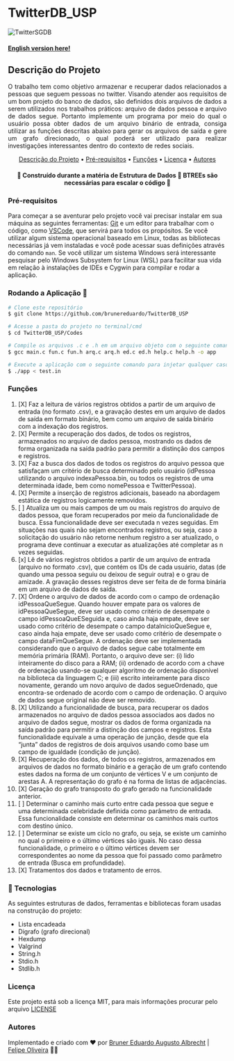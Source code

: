 # TwitterDB_USP

![TwitterSGDB](https://jornalggn.com.br/sites/default/files/2020/11/pesquisa-mostra-que-75-das-pessoas-acompanham-politica-pelo-twitter-twitterr.jpeg)

#### [English version here!](https://github.com/brunereduardo/TwitterDB_USP/blob/main/README_en.md)

## Descrição do Projeto
<p align="justify"> O trabalho tem como objetivo armazenar e recuperar dados relacionados a pessoas que seguem pessoas no twitter. Visando atender aos requisitos de um bom projeto do banco de dados, são definidos dois arquivos de dados a serem utilizados nos trabalhos práticos: arquivo de dados pessoa e arquivo de dados segue. Portanto implemente um programa por meio do qual o usuário possa obter dados de um arquivo binário de entrada, consiga utilizar as funções descritas abaixo para gerar os arquivos de saída e gere um grafo direcionado, o qual poderá ser utilizado para realizar investigações interessantes dentro do contexto de redes sociais.</p>


<p align="center">
<a href="#Descrição-do-Projeto">Descrição do Projeto</a> •  
<a href="#Pré-requisitos">Pré-requisitos</a> •	
<a href="#Funções">Funções</a> •
<a href="#Licença">Licença</a> • 
<a href="#Autores">Autores</a>
</p>

<h4 align="center"> 
	🚧  Construído durante a matéria de Estrutura de Dados 🚧 BTREEs são necessárias para escalar o código 🚧
</h4>

### Pré-requisitos

Para começar a se aventurar pelo projeto você vai precisar instalar em sua máquina as seguintes ferramentas:
[Git](https://git-scm.com) e um editor para trabalhar com o código, como [VSCode](https://code.visualstudio.com/), que servirá para todos os propósitos. Se você utilizar algum sistema operacional baseado em Linux, todas as bibliotecas necessárias já vem instaladas e você pode acessar suas definições através do comando ```man```. Se você utilizar um  sistema Windows será interessante pesquisar pelo Windows Subsystem for Linux (WSL) para facilitar sua vida em relação à  instalações de IDEs e Cygwin para compilar e rodar a aplicação.

### Rodando a Aplicação 🎲

```bash
# Clone este repositório
$ git clone https://github.com/brunereduardo/TwitterDB_USP

# Acesse a pasta do projeto no terminal/cmd
$ cd TwitterDB_USP/Codes

# Compile os arquivos .c e .h em um arquivo objeto com o seguinte comando
$ gcc main.c fun.c fun.h arq.c arq.h ed.c ed.h help.c help.h -o app

# Execute a aplicação com o seguinte comando para injetar qualquer caso de test e compare a saída com os arquivos .out
$ ./app < test.in
```

### Funções

1. [X]  Faz a leitura de vários registros obtidos a partir de um arquivo de entrada (no formato .csv), e a gravação destes em um arquivo de dados de saída em formato binário, bem como um arquivo de saída binário com a indexação dos registros.
2. [X] Permite a recuperação dos dados, de todos os registros, armazenados no arquivo de dados pessoa, mostrando os dados de forma organizada na saída padrão para permitir a distinção dos campos e registros.
3. [X]  Faz a busca dos dados de todos os registros do arquivo pessoa que satisfaçam um critério de busca determinado pelo usuário (idPessoa utilizando o arquivo indexaPessoa.bin, ou todos os registros de uma determinada idade, bem como nomePessoa e TwitterPessoa).
4. [X] Permite a inserção de registros adicionais, baseado na abordagem estática de registros logicamente removidos.
5. [ ] Atualiza um ou mais campos de um ou mais registros do arquivo de dados pessoa, que foram recuperados por meio da funcionalidade de busca. Essa funcionalidade deve ser executada n vezes seguidas. Em situações nas quais não sejam encontrados registros, ou seja, caso a solicitação do usuário não retorne nenhum registro a ser atualizado, o programa deve continuar a executar as atualizações até completar as n vezes seguidas.
6. [x] Lê de vários registros obtidos a partir de um arquivo de entrada (arquivo no formato .csv), que contém os IDs de cada usuário, datas (de quando uma pessoa seguiu ou deixou de seguir outra) e o grau de amizade. A gravação desses registros deve ser feita de de forma binária em um arquivo de dados de saída.
7. [X] Ordene o arquivo de dados de acordo com o campo de ordenação idPessoaQueSegue. Quando houver empate para os valores de idPessoaQueSegue, deve ser usado como critério de desempate o campo idPessoaQueESeguida e, caso ainda haja empate, deve ser usado como critério de desempate o campo dataInicioQueSegue e, caso ainda haja empate, deve ser usado como critério de desempate o campo dataFimQueSegue. A ordenação deve ser implementada considerando que o arquivo de dados segue cabe totalmente em memória primária (RAM). Portanto, o arquivo deve ser: (i) lido inteiramente do disco para a RAM; (ii) ordenado de acordo com a chave de ordenação usando-se qualquer algoritmo de ordenação disponível na biblioteca da linguagem C; e (iii) escrito inteiramente para disco novamente, gerando um novo arquivo de dados segueOrdenado, que encontra-se ordenado de acordo com o campo de ordenação. O arquivo de dados segue original não deve ser removido.
8. [X] Utilizando a funcionalidade de busca, para recuperar os dados armazenados no arquivo de dados pessoa associados aos dados no arquivo de dados segue, mostrar os dados de forma organizada na saída padrão para permitir a distinção dos campos e registros. Esta funcionalidade equivale a uma operação de junção, desde que ela “junta” dados de registros de dois arquivos usando como base um campo de igualdade (condição de junção).
9. [X] Recuperação dos dados, de todos os registros, armazenados em arquivos de dados no formato binário e a geração de um grafo contendo estes dados na forma de um conjunto de vértices V e um conjunto de arestas A. A representação do grafo é na forma de listas de adjacências.
10. [X] Geração do grafo transposto do grafo gerado na funcionalidade anterior. 
11. [ ] Determinar o caminho mais curto entre cada pessoa que segue e uma determinada celebridade definida como parâmetro de entrada. Essa funcionalidade consiste em determinar os caminhos mais curtos com destino único.
12. [ ] Determinar se existe um ciclo no grafo, ou seja, se existe um caminho no qual o primeiro e o último vértices são iguais. No caso dessa funcionalidade, o primeiro e o último vértices devem ser correspondentes ao nome da pessoa que foi passado como parâmetro de entrada (Busca em profundidade).
13. [X] Tratamentos dos dados e tratamento de erros.

### 🚀 Tecnologias

As seguintes estruturas de dados, ferramentas e bibliotecas foram usadas na construção do projeto:

- Lista encadeada
- Digrafo (grafo direcional)
- Hexdump
- Valgrind
- String.h
- Stdio.h
- Stdlib.h

### Licença

<p>Este projeto está sob a licença MIT, para mais informações procurar pelo arquivo <a href = "https://github.com/brunereduardo/TwitterDB_USP/blob/main/LICENSE">LICENSE</a></p>

### Autores
Implementado e criado com ❤️ por [Bruner Eduardo Augusto Albrecht](https://github.com/brunereduardo) | [Felipe Oliveira](https://github.com/felipeoliveir4) 👋🏽
